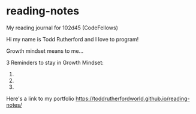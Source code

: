 # reading-notes
My reading journal for 102d45 (CodeFellows)

Hi my name is Todd Rutherford and I love to program! 

Growth mindset means to me...

3 Reminders to stay in Growth Mindset:

  1.
  2.  
  3. 
  
  Here's a link to my portfolio https://toddrutherfordworld.github.io/reading-notes/

